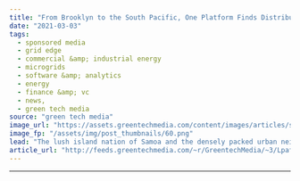 ```yaml
---
title: "From Brooklyn to the South Pacific, One Platform Finds Distributed Energy Opportunity Everywhere"
date: "2021-03-03"
tags: 
  - sponsored media
  - grid edge
  - commercial &amp; industrial energy
  - microgrids
  - software &amp; analytics
  - energy
  - finance &amp; vc
  - news,
  - green tech media
source: "green tech media"
image_url: "https://assets.greentechmedia.com/content/images/articles/shutterstock_1716662092.jpg"
image_fp: "/assets/img/post_thumbnails/60.png"
lead: "The lush island nation of Samoa and the densely packed urban neighborhood of Brownsville, Brooklyn may seem to have little in common. Yet they are both at the forefront of some of the most cutting-edge clean energy projects in their respective geogra ..."
article_url: "http://feeds.greentechmedia.com/~r/GreentechMedia/~3/LpafmaZx8v4/from-brooklyn-to-the-south-pacific-one-platform-finds-distributed-energy-opportunity-everywhere"
---
```


---
